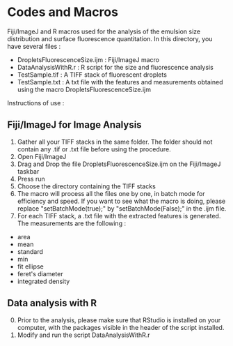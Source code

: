 # Codes and Macros

Fiji/ImageJ and R macros used for the analysis of the emulsion size distribution and surface fluorescence quantitation.
In this directory, you have several files : 
* DropletsFluorescenceSize.ijm : Fiji/ImageJ macro
* DataAnalysisWithR.r : R script for the size and fluorescence analysis
* TestSample.tif : A TIFF stack of fluorescent droplets
* TestSample.txt : A txt file with the features and measurements obtained using the macro DropletsFluorescenceSize.ijm

Instructions of use : 

## Fiji/ImageJ for Image Analysis

1. Gather all your TIFF stacks in the same folder. The folder should not contain any .tif or .txt file before using the procedure.
2. Open Fiji/ImageJ
3. Drag and Drop the file DropletsFluorescenceSize.ijm on the Fiji/ImageJ taskbar
4. Press run
5. Choose the directory containing the TIFF stacks
6. The macro will process all the files one by one, in batch mode for efficiency and speed. If you want to see what the macro is doing, please replace "setBatchMode(true);" by "setBatchMode(False);" in the .ijm file.
7. For each TIFF stack, a .txt file with the extracted features is generated. The measurements are the following : 
- area
- mean 
- standard 
- min 
- fit ellipse
- feret's diameter
- integrated density

## Data analysis with R

0. Prior to the analysis, please make sure that RStudio is installed on your computer, with the packages visible in the header of the script installed.
1. Modify and run the script DataAnalysisWithR.r


